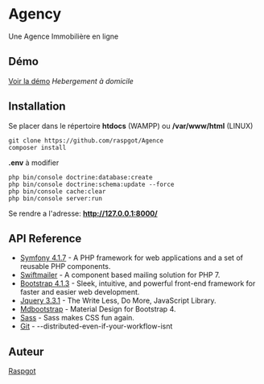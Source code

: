 # Agency 

Une Agence Immobilière en ligne

## Démo

[Voir la démo](https://perso.raspgot.fr/Agence/public/index.php) *Hebergement à domicile*


## Installation

Se placer dans le répertoire **htdocs** (WAMPP) ou **/var/www/html** (LINUX)
```
git clone https://github.com/raspgot/Agence
composer install
```
**.env** à modifier
```
php bin/console doctrine:database:create
php bin/console doctrine:schema:update --force
php bin/console cache:clear
php bin/console server:run
```
Se rendre a l'adresse:  **http://127.0.0.1:8000/**

## API Reference

* [Symfony 4.1.7](https://github.com/symfony/symfony) - A PHP framework for web applications and a set of reusable PHP components.
* [Swiftmailer](https://github.com/swiftmailer/swiftmailer) - A component based mailing solution for PHP 7.
* [Bootstrap 4.1.3](https://github.com/twbs/bootstrap) - Sleek, intuitive, and powerful front-end framework for faster and easier web development.
* [Jquery 3.3.1](https://github.com/jquery/jquery) - The Write Less, Do More, JavaScript Library.
* [Mdbootstrap](https://github.com/mdbootstrap/bootstrap-material-design) - Material Design for Bootstrap 4.
* [Sass](https://github.com/sass/sass) - Sass makes CSS fun again.
* [Git](https://github.com/git/git) - --distributed-even-if-your-workflow-isnt

## Auteur

[Raspgot](https://raspgot.fr)
